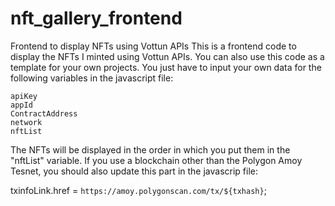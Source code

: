 # nft_gallery_frontend
Frontend to display NFTs using Vottun APIs
This is a frontend code to display the NFTs I minted using Vottun APIs. You can also use this code as a template for your own projects. You just have to input your own data for the following variables in the javascript file:

    apiKey 
    appId
    ContractAddress
    network
    nftList

The NFTs will be displayed in the order in which you put them in the "nftList" variable.
If you use a blockchain other than the Polygon Amoy Tesnet, you should also update this part in the javascrip file:

txinfoLink.href = `https://amoy.polygonscan.com/tx/${txhash}`;
    
